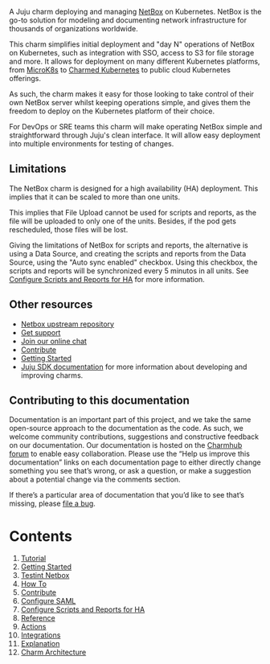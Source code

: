 A Juju charm deploying and managing
[NetBox](https://github.com/netbox-community/netbox/) on
Kubernetes. NetBox is the go-to solution for modeling and documenting network
infrastructure for thousands of organizations worldwide.

This charm simplifies initial deployment and "day N" operations of
NetBox on Kubernetes, such as integration with SSO, access to S3 for
file storage and more. It allows for deployment on many
different Kubernetes platforms, from [MicroK8s](https://microk8s.io)
to [Charmed Kubernetes](https://ubuntu.com/kubernetes) to public cloud
Kubernetes offerings.

As such, the charm makes it easy for those looking to take control of
their own NetBox server whilst keeping operations simple, and gives them
the freedom to deploy on the Kubernetes platform of their choice.

For DevOps or SRE teams this charm will make operating NetBox simple
and straightforward through Juju's clean interface. It will allow easy
deployment into multiple environments for testing of changes.

## Limitations

The NetBox charm is designed for a high availability (HA) deployment. 
This implies that it can be scaled to more than one units.

This implies that File Upload cannot be used for scripts and reports,
as the file will be uploaded to only one of the units. Besides, if the
pod gets rescheduled, those files will be lost.

Giving the limitations of NetBox for scripts and reports, the alternative
is using a Data Source, and creating the scripts and reports from
the Data Source, using the "Auto sync enabled" checkbox. Using this checkbox,
the scripts and reports will be synchronized every 5 minutos in all
units. See [Configure Scripts and Reports for HA](how-to/configure-scripts-reports.md)
for more information.

## Other resources

* [Netbox upstream repository](https://github.com/netbox-community/netbox)
* [Get support](https://discourse.charmhub.io/)
* [Join our online chat](https://matrix.to/#/#charmhub-charmdev:ubuntu.com)
* [Contribute](https://charmhub.io/netbox/docs/contributing)
* [Getting Started](https://charmhub.io/netbox/docs/getting-started)
* [Juju SDK documentation](https://juju.is/docs/sdk) for more information about developing and improving charms.

## Contributing to this documentation

Documentation is an important part of this project, and we take the
same open-source approach to the documentation as the code. As such,
we welcome community contributions, suggestions and constructive
feedback on our documentation. Our documentation is hosted on the
[Charmhub forum](https://discourse.charmhub.io/) to enable easy
collaboration. Please use the “Help us improve this documentation”
links on each documentation page to either directly change something
you see that’s wrong, or ask a question, or make a suggestion about a
potential change via the comments section.

If there’s a particular area of documentation that you’d like to see that’s
missing, please [file a bug](https://github.com/canonical/netbox/issues).

# Contents

1. [Tutorial](tutorial)
  1. [Getting Started](tutorial/getting-started.md)
  1. [Testint Netbox](tutorial/testing-netbox.md)
1. [How To](how-to)
  1. [Contribute](how-to/contribute.md)
  2. [Configure SAML](how-to/configure-saml.md)
  3. [Configure Scripts and Reports for HA](how-to/configure-scripts-reports.md)
1. [Reference](reference)
  1. [Actions](reference/actions.md)
  2. [Integrations](reference/integrations.md)
1. [Explanation](explanation)
  1. [Charm Architecture](explanation/charm-architecture.md)
